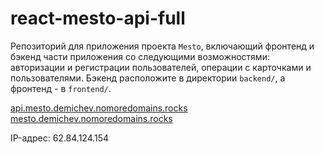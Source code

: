 # react-mesto-api-full
Репозиторий для приложения проекта `Mesto`, включающий фронтенд и бэкенд части приложения со следующими возможностями: авторизации и регистрации пользователей, операции с карточками и пользователями. Бэкенд расположите в директории `backend/`, а фронтенд - в `frontend/`. 

[api.mesto.demichev.nomoredomains.rocks](https://api.mesto.demichev.nomoredomains.rocks/)
[mesto.demichev.nomoredomains.rocks](https://mesto.demichev.nomoredomains.rocks/)

IP-адрес: 62.84.124.154
